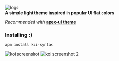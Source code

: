 ![logo](https://woodenbell.github.io/static/images/koi-syntax-logo.png)  
**A simple light theme inspired in popular UI flat colors**  

*Recommended with* [**apex-ui theme**](https://github.com/apex/apex-ui)

### Installing :)
    apm install koi-syntax

![koi screenshot](https://woodenbell.github.io/static/images/koi-syntax-screenshot.png)
![koi screenshot 2](https://woodenbell.github.io/static/images/koi-syntax-screenshot-2.png)
